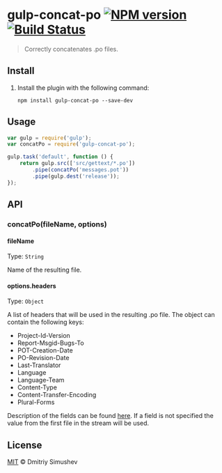 # gulp-concat-po [![NPM version](https://badge.fury.io/js/gulp-concat-po.png)](https://www.npmjs.org/package/gulp-concat-po) [![Build Status](https://travis-ci.org/JustBlackBird/gulp-concat-po.svg)](https://travis-ci.org/JustBlackBird/gulp-concat-po)

> Correctly concatenates .po files.


## Install

1. Install the plugin with the following command:

	```shell
	npm install gulp-concat-po --save-dev
	```


## Usage

```js
var gulp = require('gulp');
var concatPo = require('gulp-concat-po');

gulp.task('default', function () {
    return gulp.src(['src/gettext/*.po'])
        .pipe(concatPo('messages.pot'))
        .pipe(gulp.dest('release'));
});
```


## API

### concatPo(fileName, options)

#### fileName

Type: `String`

Name of the resulting file.

#### options.headers

Type: `Object`

A list of headers that will be used in the resulting .po file. The object can contain the following keys:

- Project-Id-Version
- Report-Msgid-Bugs-To
- POT-Creation-Date
- PO-Revision-Date
- Last-Translator
- Language
- Language-Team
- Content-Type
- Content-Transfer-Encoding
- Plural-Forms

Description of the fields can be found [here](https://www.gnu.org/software/gettext/manual/html_node/Header-Entry.html#Header-Entry).
If a field is not specified the value from the first file in the stream will be used.


## License

[MIT](http://opensource.org/licenses/MIT) © Dmitriy Simushev
